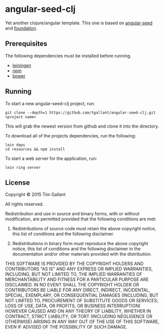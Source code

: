 # angular-seed-clj

Yet another clojure/angular template. This one is based on
[angular-seed][] and [foundation][].

[angular-seed]: https://github.com/angular/angular-seed
[foundation]: http://foundation.zurb.com/

## Prerequisites

The following dependencies must be installed before running.

+ [leiningen][]
+ [npm][]
+ [bower][]


[leiningen]: https://github.com/technomancy/leiningen
[npm]: https://www.npmjs.com/
[bower]: http://bower.io/

## Running

To start a new angular-seed-clj project, run:

    git clone --depth=1 https://github.com/tgallant/angular-seed-clj.git <project name>

This will grab the newest version from github and clone it into the
<project name> directory.

To download all of the projects dependencies, run the following:

    lein deps
    cd resources && npm install

To start a web server for the application, run:

    lein ring server

## License

Copyright © 2015 Tim Gallant

All rights reserved.

Redistribution and use in source and binary forms, with or without modification, are permitted provided that the following conditions are met:

1. Redistributions of source code must retain the above copyright notice, this list of conditions and the following disclaimer.

2. Redistributions in binary form must reproduce the above copyright notice, this list of conditions and the following disclaimer in the documentation and/or other materials provided with the distribution.

THIS SOFTWARE IS PROVIDED BY THE COPYRIGHT HOLDERS AND CONTRIBUTORS "AS IS" AND ANY EXPRESS OR IMPLIED WARRANTIES, INCLUDING, BUT NOT LIMITED TO, THE IMPLIED WARRANTIES OF MERCHANTABILITY AND FITNESS FOR A PARTICULAR PURPOSE ARE DISCLAIMED. IN NO EVENT SHALL THE COPYRIGHT HOLDER OR CONTRIBUTORS BE LIABLE FOR ANY DIRECT, INDIRECT, INCIDENTAL, SPECIAL, EXEMPLARY, OR CONSEQUENTIAL DAMAGES (INCLUDING, BUT NOT LIMITED TO, PROCUREMENT OF SUBSTITUTE GOODS OR SERVICES; LOSS OF USE, DATA, OR PROFITS; OR BUSINESS INTERRUPTION) HOWEVER CAUSED AND ON ANY THEORY OF LIABILITY, WHETHER IN CONTRACT, STRICT LIABILITY, OR TORT (INCLUDING NEGLIGENCE OR OTHERWISE) ARISING IN ANY WAY OUT OF THE USE OF THIS SOFTWARE, EVEN IF ADVISED OF THE POSSIBILITY OF SUCH DAMAGE.
